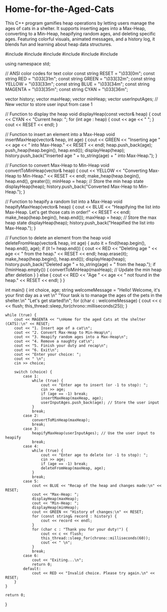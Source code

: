 # Home-for-the-Aged-Cats
This C++ program gamifies heap operations by letting users manage the ages of cats in a shelter. It supports inserting ages into a Max-Heap, converting to a Min-Heap, heapifying random ages, and deleting specific ages. Featuring colorful visuals, animated messages, and a history log, it blends fun and learning about heap data structures.

#include <iostream>
#include <vector>
#include <algorithm>
#include <queue>
#include <thread>
#include <chrono>

using namespace std;

// ANSI color codes for text color
const string RESET = "\033[0m";
const string RED = "\033[31m";
const string GREEN = "\033[32m";
const string YELLOW = "\033[33m";
const string BLUE = "\033[34m";
const string MAGENTA = "\033[35m";
const string CYAN = "\033[36m";

vector<string> history;
vector<int> maxHeap;
vector<int> minHeap;
vector<int> userInputAges; // New vector to store user input from case 1

// Function to display the heap
void displayHeap(const vector<int>& heap) {
    cout << CYAN << "Current heap: ";
    for (int age : heap) {
        cout << age << " ";
    }
    cout << RESET << endl;
}

// Function to insert an element into a Max-Heap
void insertMaxHeap(vector<int>& heap, int age) {
    cout << GREEN << "Inserting age " << age << " into Max-Heap." << RESET << endl;
    heap.push_back(age);
    push_heap(heap.begin(), heap.end());
    displayHeap(heap);
    history.push_back("Inserted age " + to_string(age) + " into Max-Heap.");
}

// Function to convert Max-Heap to Min-Heap
void convertToMinHeap(vector<int>& heap) {
    cout << YELLOW << "Converting Max-Heap to Min-Heap." << RESET << endl;
    make_heap(heap.begin(), heap.end(), greater<int>());
    minHeap = heap; // Store the min heap state
    displayHeap(heap);
    history.push_back("Converted Max-Heap to Min-Heap.");
}

// Function to heapify a random list into a Max-Heap
void heapifyMaxHeap(vector<int>& heap) {
    cout << BLUE << "Heapifying the list into Max-Heap. Let's get those cats in order!" << RESET << endl;
    make_heap(heap.begin(), heap.end());
    maxHeap = heap; // Store the max heap state
    displayHeap(heap);
    history.push_back("Heapified the list into Max-Heap.");
}

// Function to delete an element from the heap
void deleteFromHeap(vector<int>& heap, int age) {
    auto it = find(heap.begin(), heap.end(), age);
    if (it != heap.end()) {
        cout << RED << "Deleting age " << age << " from the heap." << RESET << endl;
        heap.erase(it);
        make_heap(heap.begin(), heap.end());
        displayHeap(heap);
        history.push_back("Deleted age " + to_string(age) + " from the heap.");
        if (!minHeap.empty()) {
            convertToMinHeap(maxHeap); // Update the min heap after deletion
        }
    } else {
        cout << RED << "Age " << age << " not found in the heap." << RESET << endl;
    }
}

int main() {
    int choice, age;
    string welcomeMessage = "Hello! Welcome, it's your first day as a vet \n" "Your task is to manage the ages of the pets in the shelter.\n" "Let's get started!\n";
    for (char c : welcomeMessage) {
        cout << c << flush;
        this_thread::sleep_for(chrono::milliseconds(25));
    }

    while (true) {
        cout << MAGENTA << "\nHome for the aged Cats at the shelter (CATS):\n" << RESET;
        cout << "1. Insert age of a cat\n";
        cout << "2. Convert Max-Heap to Min-Heap\n";
        cout << "3. Heapify random ages into a Max-Heap\n";
        cout << "4. Remove a naughty cat\n";
        cout << "5. Finish your duty and recap\n";
        cout << "6. Exit\n";
        cout << "Enter your choice: ";
        cout << " \n";
        cin >> choice;

        switch (choice) {
            case 1:
                while (true) {
                    cout << "Enter age to insert (or -1 to stop): ";
                    cin >> age;
                    if (age == -1) break;
                    insertMaxHeap(maxHeap, age);
                    userInputAges.push_back(age); // Store the user input
                }
                break;
            case 2:
                convertToMinHeap(maxHeap);
                break;
            case 3:
                heapifyMaxHeap(userInputAges); // Use the user input to heapify
                break;
            case 4:
                while (true) {
                    cout << "Enter age to delete (or -1 to stop): ";
                    cin >> age;
                    if (age == -1) break;
                    deleteFromHeap(maxHeap, age);
                }
                break;
            case 5:
                cout << BLUE << "Recap of the heap and changes made:\n" << RESET;
                cout << "Max-Heap: ";
                displayHeap(maxHeap);
                cout << "Min-Heap: ";
                displayHeap(minHeap);
                cout << GREEN << "History of changes:\n" << RESET;
                for (const string& record : history) {
                    cout << record << endl;
                }
                for (char c : "Thank you for your duty!") {
                    cout << c << flush;
                    this_thread::sleep_for(chrono::milliseconds(60));
                    cout << " \n";
                }
                break;
            case 6:
                cout << "Exiting...\n";
                return 0;
            default:
                cout << RED << "Invalid choice. Please try again.\n" << RESET;
        }
    }

    return 0;
}

